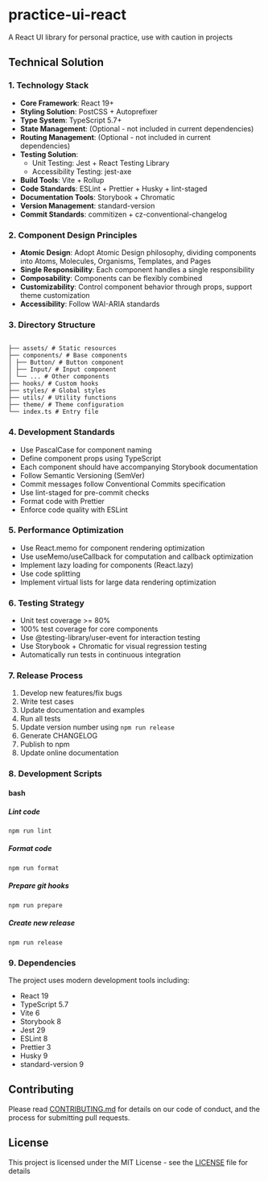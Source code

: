 # practice-ui-react
A React UI library for personal practice, use with caution in projects

## Technical Solution

### 1. Technology Stack
- **Core Framework**: React 19+
- **Styling Solution**: PostCSS + Autoprefixer
- **Type System**: TypeScript 5.7+
- **State Management**: (Optional - not included in current dependencies)
- **Routing Management**: (Optional - not included in current dependencies)
- **Testing Solution**:
  - Unit Testing: Jest + React Testing Library
  - Accessibility Testing: jest-axe
- **Build Tools**: Vite + Rollup
- **Code Standards**: ESLint + Prettier + Husky + lint-staged
- **Documentation Tools**: Storybook + Chromatic
- **Version Management**: standard-version
- **Commit Standards**: commitizen + cz-conventional-changelog

### 2. Component Design Principles
- **Atomic Design**: Adopt Atomic Design philosophy, dividing components into Atoms, Molecules, Organisms, Templates, and Pages
- **Single Responsibility**: Each component handles a single responsibility
- **Composability**: Components can be flexibly combined
- **Customizability**: Control component behavior through props, support theme customization
- **Accessibility**: Follow WAI-ARIA standards

### 3. Directory Structure
```

├── assets/ # Static resources
├── components/ # Base components
│ ├── Button/ # Button component
│ ├── Input/ # Input component
│ └── ... # Other components
├── hooks/ # Custom hooks
├── styles/ # Global styles
├── utils/ # Utility functions
├── theme/ # Theme configuration
└── index.ts # Entry file
```

### 4. Development Standards
- Use PascalCase for component naming
- Define component props using TypeScript
- Each component should have accompanying Storybook documentation
- Follow Semantic Versioning (SemVer)
- Commit messages follow Conventional Commits specification
- Use lint-staged for pre-commit checks
- Format code with Prettier
- Enforce code quality with ESLint

### 5. Performance Optimization
- Use React.memo for component rendering optimization
- Use useMemo/useCallback for computation and callback optimization
- Implement lazy loading for components (React.lazy)
- Use code splitting
- Implement virtual lists for large data rendering optimization

### 6. Testing Strategy
- Unit test coverage >= 80%
- 100% test coverage for core components
- Use @testing-library/user-event for interaction testing
- Use Storybook + Chromatic for visual regression testing
- Automatically run tests in continuous integration

### 7. Release Process
1. Develop new features/fix bugs
2. Write test cases
3. Update documentation and examples
4. Run all tests
5. Update version number using `npm run release`
6. Generate CHANGELOG
7. Publish to npm
8. Update online documentation

### 8. Development Scripts
#### bash
##### Lint code
`npm run lint`
##### Format code
`npm run format`
##### Prepare git hooks
`npm run prepare`
##### Create new release
`npm run release`

### 9. Dependencies
The project uses modern development tools including:
- React 19
- TypeScript 5.7
- Vite 6
- Storybook 8
- Jest 29
- ESLint 8
- Prettier 3
- Husky 9
- standard-version 9

## Contributing
Please read [CONTRIBUTING.md](CONTRIBUTING.md) for details on our code of conduct, and the process for submitting pull requests.

## License
This project is licensed under the MIT License - see the [LICENSE](LICENSE) file for details
